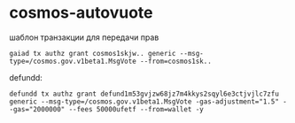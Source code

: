 # cosmos-autovuote
шаблон транзакции для передачи прав
```
gaiad tx authz grant cosmos1skjw.. generic --msg-type=/cosmos.gov.v1beta1.MsgVote --from=cosmos1sk..
```
defundd:
```
defundd tx authz grant defund1m53gvjzw68jz7m4kkys2sqyl6e3ctjvjlc7zfu generic --msg-type=/cosmos.gov.v1beta1.MsgVote -gas-adjustment="1.5" --gas="2000000" --fees 50000ufetf --from=wallet -y
```
